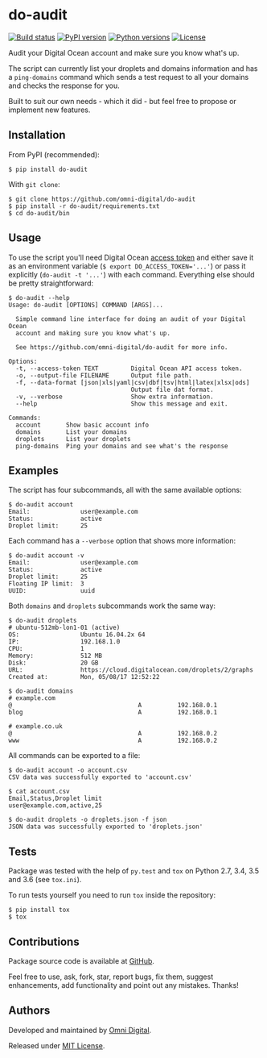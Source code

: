 # do-audit
[![Build status](https://img.shields.io/travis/omni-digital/do-audit.svg)][travis]
[![PyPI version](https://img.shields.io/pypi/v/do-audit.svg)][pypi]
[![Python versions](https://img.shields.io/pypi/pyversions/do-audit.svg)][pypi]
[![License](https://img.shields.io/github/license/omni-digital/do-audit.svg)][license]

Audit your Digital Ocean account and make sure you know what's up.

The script can currently list your droplets and domains information and has
a `ping-domains` command which sends a test request to all your domains and
checks the response for you.

Built to suit our own needs - which it did - but feel free to propose or implement new features.

## Installation
From PyPI (recommended):

```shell
$ pip install do-audit
```

With `git clone`:

```shell
$ git clone https://github.com/omni-digital/do-audit
$ pip install -r do-audit/requirements.txt
$ cd do-audit/bin
```

## Usage
To use the script you'll need Digital Ocean [access token][do access token]
and either save it as an environment variable (`$ export DO_ACCESS_TOKEN='...'`)
or pass it explicitly (`do-audit -t '...'`) with each command.
Everything else should be pretty straightforward:

```
$ do-audit --help 
Usage: do-audit [OPTIONS] COMMAND [ARGS]...

  Simple command line interface for doing an audit of your Digital Ocean
  account and making sure you know what's up.

  See https://github.com/omni-digital/do-audit for more info.

Options:
  -t, --access-token TEXT         Digital Ocean API access token.
  -o, --output-file FILENAME      Output file path.
  -f, --data-format [json|xls|yaml|csv|dbf|tsv|html|latex|xlsx|ods]
                                  Output file dat format.
  -v, --verbose                   Show extra information.
  --help                          Show this message and exit.

Commands:
  account       Show basic account info
  domains       List your domains
  droplets      List your droplets
  ping-domains  Ping your domains and see what's the response
```

## Examples
The script has four subcommands, all with the same available options:

```
$ do-audit account
Email:              user@example.com
Status:             active
Droplet limit:      25
```

Each command has a `--verbose` option that shows more information:

```
$ do-audit account -v
Email:              user@example.com
Status:             active
Droplet limit:      25
Floating IP limit:  3
UUID:               uuid
```

Both `domains` and `droplets` subcommands work the same way:

```
$ do-audit droplets
# ubuntu-512mb-lon1-01 (active)
OS:                 Ubuntu 16.04.2x 64
IP:                 192.168.1.0
CPU:                1
Memory:             512 MB
Disk:               20 GB
URL:                https://cloud.digitalocean.com/droplets/2/graphs
Created at:         Mon, 05/08/17 12:52:22

$ do-audit domains
# example.com
@                                   A          192.168.0.1
blog                                A          192.168.0.1

# example.co.uk
@                                   A          192.168.0.2
www                                 A          192.168.0.2
```

All commands can be exported to a file:

```
$ do-audit account -o account.csv
CSV data was successfully exported to 'account.csv'

$ cat account.csv
Email,Status,Droplet limit
user@example.com,active,25

$ do-audit droplets -o droplets.json -f json
JSON data was successfully exported to 'droplets.json'
```

## Tests
Package was tested with the help of `py.test` and `tox` on Python 2.7, 3.4, 3.5
and 3.6 (see `tox.ini`).

To run tests yourself you need to run `tox` inside the repository:

```shell
$ pip install tox
$ tox
```

## Contributions
Package source code is available at [GitHub][github].

Feel free to use, ask, fork, star, report bugs, fix them, suggest enhancements,
add functionality and point out any mistakes. Thanks!

## Authors
Developed and maintained by [Omni Digital][omni digital].

Released under [MIT License][license].


[do access token]: https://www.digitalocean.com/community/tutorials/how-to-use-the-digitalocean-api-v2#how-to-generate-a-personal-access-token
[github]: https://github.com/omni-digital/do-audit
[license]: https://github.com/omni-digital/do-audit/blob/master/LICENSE
[omni digital]: https://omni-digital.co.uk/
[pypi]: https://pypi.python.org/pypi/do-audit
[travis]: https://travis-ci.org/omni-digital/do-audit

